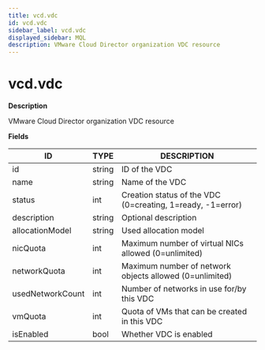 ```yaml
---
title: vcd.vdc
id: vcd.vdc
sidebar_label: vcd.vdc
displayed_sidebar: MQL
description: VMware Cloud Director organization VDC resource
---
```


# vcd.vdc

**Description**

VMware Cloud Director organization VDC resource

**Fields**

| ID               | TYPE   | DESCRIPTION                                                |
| ---------------- | ------ | ---------------------------------------------------------- |
| id               | string | ID of the VDC                                              |
| name             | string | Name of the VDC                                            |
| status           | int    | Creation status of the VDC (0=creating, 1=ready, -1=error) |
| description      | string | Optional description                                       |
| allocationModel  | string | Used allocation model                                      |
| nicQuota         | int    | Maximum number of virtual NICs allowed (0=unlimited)       |
| networkQuota     | int    | Maximum number of network objects allowed (0=unlimited)    |
| usedNetworkCount | int    | Number of networks in use for/by this VDC                  |
| vmQuota          | int    | Quota of VMs that can be created in this VDC               |
| isEnabled        | bool   | Whether VDC is enabled                                     |
